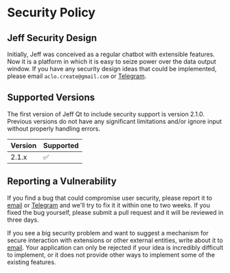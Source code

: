 # Security Policy

## Jeff Security Design

Initially, Jeff was conceived as a regular chatbot with extensible features. Now it is a platform in which it is easy to seize power over the data output window. If you have any security design ideas that could be implemented, please email `aclo.create@gmail.com` or [Telegram](https://t.me/markcda).

## Supported Versions

The first version of Jeff Qt to include security support is version 2.1.0. Previous versions do not have any significant limitations and/or ignore input without properly handling errors.

| Version | Supported          |
| ------- | ------------------ |
| 2.1.x   | :white_check_mark: |

## Reporting a Vulnerability

If you find a bug that could compromise user security, please report it to [email](mailto:aclo.create@gmail.com) or [Telegram](https://t.me/markcda) and we'll try to fix it it within one to two weeks. If you fixed the bug yourself, please submit a pull request and it will be reviewed in three days.

If you see a big security problem and want to suggest a mechanism for secure interaction with extensions or other external entities, write about it to [email](mailto:aclo.create@gmail.com). Your application can only be rejected if your idea is incredibly difficult to implement, or it does not provide other ways to implement some of the existing features.
